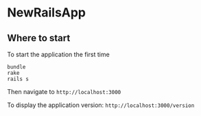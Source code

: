 NewRailsApp
==========================

## Where to start
To start the application the first time
```
bundle
rake
rails s
```

Then navigate to `http://localhost:3000`

To display the application version: `http://localhost:3000/version`

